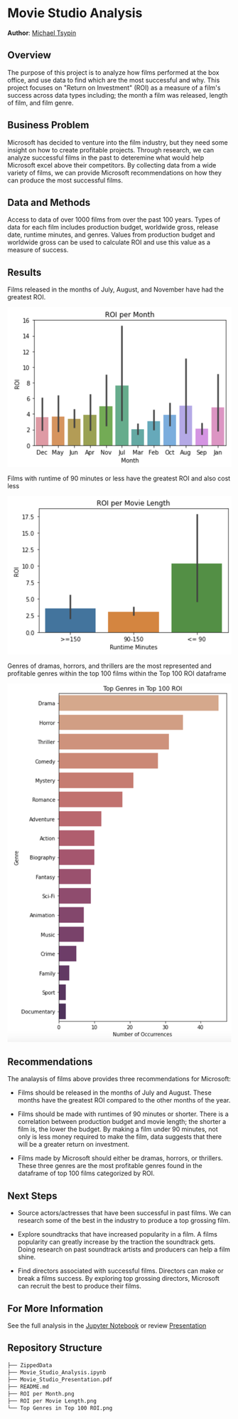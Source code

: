 # Movie Studio Analysis

**Author**: [Michael Tsypin](email:mtsypin9@yahoo.com)

## Overview

The purpose of this project is to analyze how films performed at the box office, and use data to find which are the most successful and why. This project focuses on "Return on Investment" (ROI) as a measure of a film's success across data types including; the month a film was released, length of film, and film genre.

## Business Problem

Microsoft has decided to venture into the film industry, but they need some insight on how to create profitable projects. Through research, we can analyze successful films in the past to deteremine what would help Microsoft excel above their competitors. By collecting data from a wide variety of films, we can provide Microsoft recommendations on how they can produce the most successful films.

## Data and Methods

Access to data of over 1000 films from over the past 100 years. Types of data for each film includes production budget, worldwide gross, release date, runtime minutes, and genres. Values from production budget and worldwide gross can be used to calculate ROI and use this value as a measure of success.

## Results

Films released in the months of July, August, and November have had the greatest ROI.

![ROI per Month](https://github.com/mtip9/dsc-phase-1-project/blob/master/Images/ROI%20per%20Month.png)

Films with runtime of 90 minutes or less have the greatest ROI and also cost less

![ROI per Movie Length](https://github.com/mtip9/dsc-phase-1-project/blob/master/Images/ROI%20per%20Movie%20Length.png)

Genres of dramas, horrors, and thrillers are the most represented and profitable genres within the top 100 films within the Top 100 ROI dataframe

![Top Genres in Top 100 ROI](https://github.com/mtip9/dsc-phase-1-project/blob/master/Images/Top%20Genres%20in%20Top%20100%20ROI.png)

## Recommendations

The analaysis of films above provides three recommendations for Microsoft:

- Films should be released in the months of July and August. These months have the greatest ROI compared to the other months of the year.

- Films should be made with runtimes of 90 minutes or shorter. There is a correlation between production budget and movie length; the shorter a film is, the lower the budget. By making a film under 90 minutes, not only is less money required to make the film, data suggests that there will be a greater return on investment.

- Films made by Microsoft should either be dramas, horrors, or thrillers. These three genres are the most profitable genres found in the dataframe of top 100 films categorized by ROI.

## Next Steps

- Source actors/actresses that have been successful in past films. We can research some of the best in the industry to produce a top grossing film.

- Explore soundtracks that have increased popularity in a film. A films popularity can greatly increase by the traction the soundtrack gets. Doing research on past soundtrack artists and producers can help a film shine.

- Find directors associated with successful films. Directors can make or break a films success. By exploring top grossing directors, Microsoft can recruit the best to produce their films.

## For More Information

See the full analysis in the [Jupyter Notebook](Movie_Studio_Analysis.ipynb) or review [Presentation](Movie_Studio_Presentation.pdf)

## Repository Structure

```
├── ZippedData
├── Movie_Studio_Analysis.ipynb
├── Movie_Studio_Presentation.pdf
├── README.md
├── ROI per Month.png
├── ROI per Movie Length.png
└── Top Genres in Top 100 ROI.png
```
